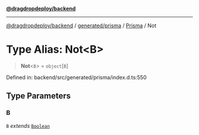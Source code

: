 [**@dragdropdeploy/backend**](../../../../../README.md)

***

[@dragdropdeploy/backend](../../../../../README.md) / [generated/prisma](../../../README.md) / [Prisma](../README.md) / Not

# Type Alias: Not\<B\>

> **Not**\<`B`\> = `object`\[`B`\]

Defined in: backend/src/generated/prisma/index.d.ts:550

## Type Parameters

### B

`B` *extends* [`Boolean`](Boolean.md)
